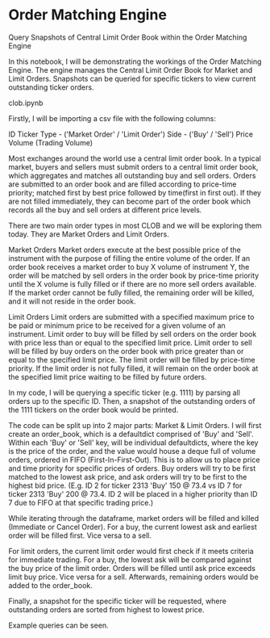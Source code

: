 # Order Matching Engine
Query Snapshots of Central Limit Order Book within the Order Matching Engine


In this notebook, I will be demonstrating the workings of the Order Matching Engine. The engine manages the Central Limit Order Book for Market and Limit Orders. Snapshots can be queried for specific tickers to view current outstanding ticker orders.

clob.ipynb

Firstly, I will be importing a csv file with the following columns:

ID
Ticker
Type - ('Market Order' / 'Limit Order')
Side - ('Buy' / 'Sell')
Price
Volume (Trading Volume)

Most exchanges around the world use a central limit order book. In a typical market, buyers and sellers must submit orders to a central limit order book, which aggregates and matches all outstanding buy and sell orders. Orders are submitted to an order book and are filled according to price-time priority; matched first by best price followed by time(first in first out). If they are not filled immediately, they can become part of the order book which records all the buy and sell orders at different price levels. 

There are two main order types in most CLOB and we will be exploring them today. They are Market Orders and Limit Orders.

Market Orders
Market orders execute at the best possible price of the instrument with the purpose of filling the entire volume of the order. If an order book receives a market order to buy X volume of instrument Y, the order will be matched by sell orders in the order book by price-time priority until the X volume is fully filled or if there are no more sell orders available. If the market order cannot be fully filled, the remaining order will be killed, and it will not reside in the order book.

Limit Orders
Limit orders are submitted with a specified maximum price to be paid or minimum price to be received for a given volume of an instrument. Limit order to buy will be filled by sell orders on the order book with price less than or equal to the specified limit price. Limit order to sell will be filled by buy orders on the order book with price greater than or equal to the specified limit price. The limit order will be filled by price-time priority. If the limit order is not fully filled, it will remain on the order book at the specified limit price waiting to be filled by future orders.

In my code, I will be querying a specific ticker (e.g. 1111) by parsing all orders up to the specific ID. Then, a snapshot of the outstanding orders of the 1111 tickers on the order book would be printed.

The code can be split up into 2 major parts: Market & Limit Orders. I will first create an order_book, which is a defaultdict comprised of 'Buy' and 'Sell'. Within each 'Buy' or 'Sell' key, will be individual defaultdicts, where the key is the price of the order, and the value would house a deque full of volume orders, ordered in FIFO (First-In-First-Out). This is to allow us to place price and time priority for specific prices of orders. Buy orders will try to be first matched to the lowest ask price, and ask orders will try to be first to the highest bid price. (E.g. ID 2 for ticker 2313 'Buy' 150 @ 73.4 vs ID 7 for ticker 2313 'Buy' 200 @ 73.4. ID 2 will be placed in a higher priority than ID 7 due to FIFO at that specific trading price.)

While iterating through the dataframe, market orders will be filled and killed (Immediate or Cancel Order). For a buy, the current lowest ask and earliest order will be filled first. Vice versa to a sell.

For limit orders, the current limit order would first check if it meets criteria for immediate trading. For a buy, the lowest ask will be compared against the buy price of the limit order. Orders will be filled until ask price exceeds limit buy price. Vice versa for a sell. Afterwards, remaining orders would be added to the order_book.

Finally, a snapshot for the specific ticker will be requested, where outstanding orders are sorted from highest to lowest price.

Example queries can be seen.

